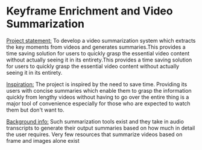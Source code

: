 # Keyframe Enrichment and Video Summarization
<u>Project statement:</u> To develop a video summarization system which extracts  the key moments from videos and generates summaries.This provides a time  saving solution for users to quickly grasp the essential video content without  actually seeing it in its entirety.This provides a time saving solution for users to quickly grasp the essential video content without actually seeing it in its entirety. 

<u>Inspiration:</u> The project is inspired by the need to save time. Providing its users with concise 
summaries which enable them to grasp the information quickly from lengthy videos without 
having to go over the entire thing is a major tool of convenience especially for those who are 
expected to watch them but don't want to. 
 
<u>Background info:</u> Such summarization tools exist and they take in audio transcripts to generate 
their output summaries based on how much in detail the user requires. Very few resources that 
summarize videos based on frame and images alone exist
